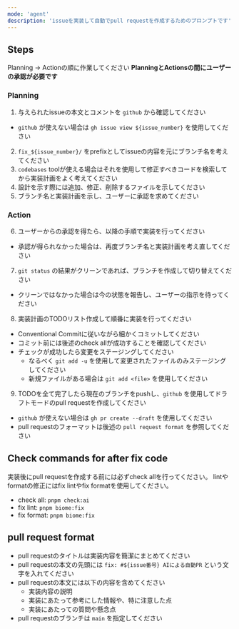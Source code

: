```yaml
---
mode: 'agent'
description: 'issueを実装して自動でpull requestを作成するためのプロンプトです'
---
```

## Steps
Planning -> Actionの順に作業してください
**PlanningとActionsの間にユーザーの承認が必要です**

### Planning
1. 与えられたissueの本文とコメントを `github` から確認してください
  - `github` が使えない場合は `gh issue view ${issue_number}` を使用してください  
2. `fix_${issue_number}/` をprefixとしてissueの内容を元にブランチ名を考えてください
3. `codebases` toolが使える場合はそれを使用して修正すべきコードを検索してから実装計画をよく考えてください
4. 設計を示す際には追加、修正、削除するファイルを示してください
5. ブランチ名と実装計画を示し、ユーザーに承認を求めてください

### Action
6. ユーザーからの承認を得たら、以降の手順で実装を行ってください
  - 承認が得られなかった場合は、再度ブランチ名と実装計画を考え直してください
7. `git status` の結果がクリーンであれば、ブランチを作成して切り替えてください
  - クリーンではなかった場合は今の状態を報告し、ユーザーの指示を待ってください
8. 実装計画のTODOリスト作成して順番に実装を行ってください
  - Conventional Commitに従いながら細かくコミットしてください
  - コミット前には後述のcheck allが成功することを確認してください
  - チェックが成功したら変更をステージングしてください
    - なるべく `git add -u` を使用して変更されたファイルのみステージングしてください
    - 新規ファイルがある場合は `git add <file>` を使用してください
9. TODOを全て完了したら現在のブランチをpushし、`github` を使用してドラフトモードのpull requestを作成してください
  - `github` が使えない場合は `gh pr create --draft` を使用してください
  - pull requestのフォーマットは後述の `pull request format` を参照してください

## Check commands for after fix code
実装後にpull requestを作成する前には必ずcheck allを行ってください。
lintやformatの修正にはfix lintやfix formatを使用してください。

- check all: `pnpm check:ai`
- fix lint: `pnpm biome:fix`
- fix format: `pnpm biome:fix`

## pull request format
- pull requestのタイトルは実装内容を簡潔にまとめてください
- pull requestの本文の先頭には `fix: #${issue番号} AIによる自動PR` という文字を入れてください
- pull requestの本文には以下の内容を含めてください
  - 実装内容の説明
  - 実装にあたって参考にした情報や、特に注意した点
  - 実装にあたっての質問や懸念点
- pull requestのブランチは `main` を指定してください

